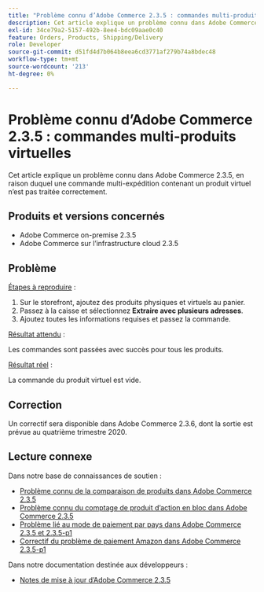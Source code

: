 ```yaml
---
title: "Problème connu d’Adobe Commerce 2.3.5 : commandes multi-produits virtuelles"
description: Cet article explique un problème connu dans Adobe Commerce 2.3.5, en raison duquel une commande multi-expédition contenant un produit virtuel n’est pas traitée correctement.
exl-id: 34ce79a2-5157-492b-8ee4-bdc09aae0c40
feature: Orders, Products, Shipping/Delivery
role: Developer
source-git-commit: d51fd4d7b064b8eea6cd3771af279b74a8bdec48
workflow-type: tm+mt
source-wordcount: '213'
ht-degree: 0%

---
```


# Problème connu d’Adobe Commerce 2.3.5 : commandes multi-produits virtuelles

Cet article explique un problème connu dans Adobe Commerce 2.3.5, en raison duquel une commande multi-expédition contenant un produit virtuel n’est pas traitée correctement.

## Produits et versions concernés

* Adobe Commerce on-premise 2.3.5
* Adobe Commerce sur l’infrastructure cloud 2.3.5

## Problème

<u>Étapes à reproduire</u> :

1. Sur le storefront, ajoutez des produits physiques et virtuels au panier.
1. Passez à la caisse et sélectionnez **Extraire avec plusieurs adresses**.
1. Ajoutez toutes les informations requises et passez la commande.

<u>Résultat attendu</u> :

Les commandes sont passées avec succès pour tous les produits.

<u>Résultat réel</u> :

La commande du produit virtuel est vide.

## Correction

Un correctif sera disponible dans Adobe Commerce 2.3.6, dont la sortie est prévue au quatrième trimestre 2020.

## Lecture connexe

Dans notre base de connaissances de soutien :

* [Problème connu de la comparaison de produits dans Adobe Commerce 2.3.5](/help/troubleshooting/storefront/product-comparison-known-issue-in-magento-2-3-5.md)
* [Problème connu du comptage de produit d’action en bloc dans Adobe Commerce 2.3.5](/help/troubleshooting/miscellaneous/bulk-action-product-count-known-issue-in-magento-2-3-5.md)
* [Problème lié au mode de paiement par pays dans Adobe Commerce 2.3.5 et 2.3.5-p1](/help/troubleshooting/known-issues-patches-attached/magento-2-3-5-2-3-5-p1-patch-country-payment-issue.md)
* [Correctif du problème de paiement Amazon dans Adobe Commerce 2.3.5-p1](/help/troubleshooting/payments/patch-for-amazon-pay-checkout-issue-in-magento-2-3-5-p1.md)

Dans notre documentation destinée aux développeurs :

* [Notes de mise à jour d’Adobe Commerce 2.3.5](https://devdocs.magento.com/guides/v2.3/release-notes/release-notes-2-3-5-commerce.html#known-issues)
